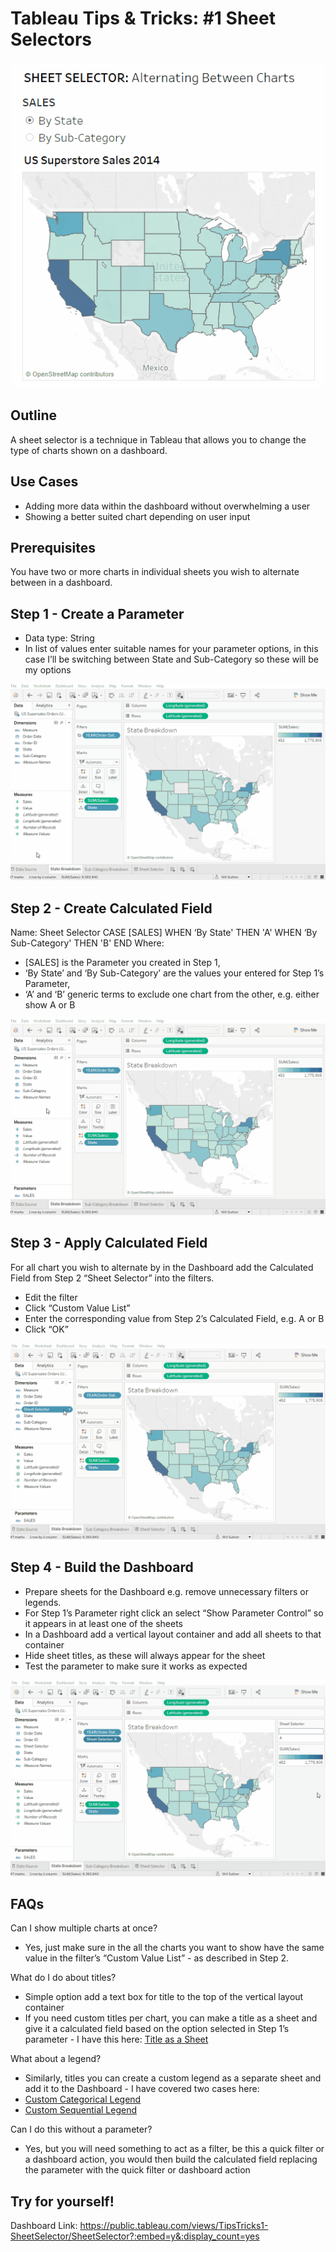 # Tableau Tips & Tricks: #1 Sheet Selectors

![Sheet Selector](gifs/t&t_01_sheet_selector/sheet_selector_final.gif "Sheet Selector")

## Outline

A sheet selector is a technique in Tableau that allows you to change the type of charts shown on a dashboard.


## Use Cases
- Adding more data within the dashboard without overwhelming a user
- Showing a better suited chart depending on user input


## Prerequisites 

You have two or more charts in individual sheets you wish to alternate between in a dashboard.


## Step 1 - Create a Parameter
- Data type: String
- In list of values enter suitable names for your parameter options, in this case I’ll be switching between State and Sub-Category so these will be my options

![Step 1](gifs/t&t_01_sheet_selector/sheet_selector_1_create_parameter.gif "Step 1")

## Step 2 - Create Calculated Field

Name: Sheet Selector
CASE [SALES]
WHEN ‘By State' THEN 'A'
WHEN ‘By Sub-Category' THEN 'B'
END
Where:

-  [SALES] is the Parameter you created in Step 1,
- ‘By State’ and ‘By Sub-Category’ are the values your entered for Step 1’s Parameter,
- ‘A’ and ‘B’ generic terms to exclude one chart from the other, e.g. either show A or B

![Step 2](gifs/t&t_01_sheet_selector/sheet_selector_2_create_calc_field.gif "Step 2")

## Step 3 - Apply Calculated Field 

For all chart you wish to alternate by in the Dashboard add the Calculated Field from Step 2 “Sheet Selector” into the filters. 

- Edit the filter
- Click “Custom Value List”
- Enter the corresponding value from Step 2’s Calculated Field, e.g. A or B
- Click “OK”

![Step 3](gifs/t&t_01_sheet_selector/sheet_selector_3_apply_calc_field.gif "Step 3")

## Step 4 - Build the Dashboard
- Prepare sheets for the Dashboard e.g. remove unnecessary filters or legends.
- For Step 1’s Parameter right click an select “Show Parameter Control” so it appears in at least one of the sheets 
- In a Dashboard add a vertical layout container and add all sheets to that container
- Hide sheet titles, as these will always appear for the sheet
- Test the parameter to make sure it works as expected

![Step 4](gifs/t&t_01_sheet_selector/sheet_selector_4_build_dashboard.gif "Step 4")

## FAQs

Can I show multiple charts at once?

- Yes, just make sure in the all the charts you want to show have the same value in the filter’s “Custom Value List” - as described in Step 2.

What do I do about titles?

- Simple option add a text box for title to the top of the vertical layout container
- If you need custom titles per chart, you can make a title as a sheet and give it a calculated field based on the option selected in Step 1’s parameter - I have this here:
[Title as a Sheet](docs/Tableau-Tips-Tricks-2-Title-as-a-Sheet.md)

What about a legend?

- Similarly, titles you can create a custom legend as a separate sheet and add it to the Dashboard - I have covered two cases here:
- [Custom Categorical Legend](docs/Tableau-Tips-Tricks-3-Custom-Categorical-Legend.md)
- [Custom Sequential Legend](docs/Tableau-Tips-Tricks-4-Custom-Sequential-Legend.md)

Can I do this without a parameter?

- Yes, but you will need something to act as a filter, be this a quick filter or a dashboard action, you would then build the calculated field replacing the parameter with the quick filter or dashboard action

## Try for yourself!
Dashboard Link: https://public.tableau.com/views/TipsTricks1-SheetSelector/SheetSelector?:embed=y&:display_count=yes